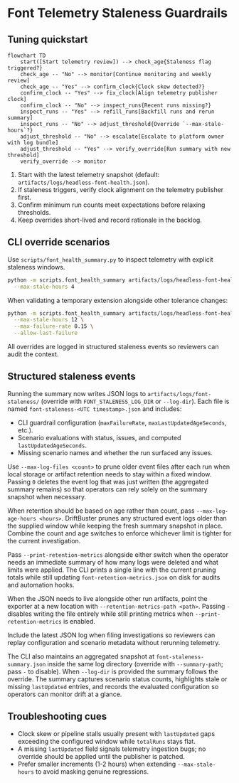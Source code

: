 # Font Telemetry Staleness Guardrails

## Tuning quickstart

```mermaid
flowchart TD
    start([Start telemetry review]) --> check_age{Staleness flag triggered?}
    check_age -- "No" --> monitor[Continue monitoring and weekly review]
    check_age -- "Yes" --> confirm_clock{Clock skew detected?}
    confirm_clock -- "Yes" --> fix_clock[Align telemetry publisher clock]
    confirm_clock -- "No" --> inspect_runs{Recent runs missing?}
    inspect_runs -- "Yes" --> refill_runs[Backfill runs and rerun summary]
    inspect_runs -- "No" --> adjust_threshold{Override `--max-stale-hours`?}
    adjust_threshold -- "No" --> escalate[Escalate to platform owner with log bundle]
    adjust_threshold -- "Yes" --> verify_override[Run summary with new threshold]
    verify_override --> monitor
```

1. Start with the latest telemetry snapshot (default: `artifacts/logs/headless-font-health.json`).
2. If staleness triggers, verify clock alignment on the telemetry publisher first.
3. Confirm minimum run counts meet expectations before relaxing thresholds.
4. Keep overrides short-lived and record rationale in the backlog.

## CLI override scenarios

Use `scripts/font_health_summary.py` to inspect telemetry with explicit staleness windows.

```bash
python -m scripts.font_health_summary artifacts/logs/headless-font-health.json \
  --max-stale-hours 4
```

When validating a temporary extension alongside other tolerance changes:

```bash
python -m scripts.font_health_summary artifacts/logs/headless-font-health.json \
  --max-stale-hours 12 \
  --max-failure-rate 0.15 \
  --allow-last-failure
```

All overrides are logged in structured staleness events so reviewers can audit the context.

## Structured staleness events

Running the summary now writes JSON logs to `artifacts/logs/font-staleness/` (override with
`FONT_STALENESS_LOG_DIR` or `--log-dir`). Each file is named `font-staleness-<UTC timestamp>.json`
and includes:

- CLI guardrail configuration (`maxFailureRate`, `maxLastUpdatedAgeSeconds`, etc.).
- Scenario evaluations with status, issues, and computed `lastUpdatedAgeSeconds`.
- Missing scenario names and whether the run surfaced any issues.

Use `--max-log-files <count>` to prune older event files after each run when local storage or
artifact retention needs to stay within a fixed window. Passing `0` deletes the event log that was
just written (the aggregated summary remains) so that operators can rely solely on the summary
snapshot when necessary.

When retention should be based on age rather than count, pass `--max-log-age-hours <hours>`.
DriftBuster prunes any structured event logs older than the supplied window while keeping the
fresh summary snapshot in place. Combine the count and age switches to enforce whichever limit is
tighter for the current investigation.

Pass `--print-retention-metrics` alongside either switch when the operator needs an immediate
summary of how many logs were deleted and what limits were applied. The CLI prints a single line
with the current pruning totals while still updating `font-retention-metrics.json` on disk for
audits and automation hooks.

When the JSON needs to live alongside other run artifacts, point the exporter at a new location
with `--retention-metrics-path <path>`. Passing `-` disables writing the file entirely while still
printing metrics when `--print-retention-metrics` is enabled.

Include the latest JSON log when filing investigations so reviewers can replay configuration and
scenario metadata without rerunning telemetry.

The CLI also maintains an aggregated snapshot at `font-staleness-summary.json` inside the same log
directory (override with `--summary-path`; pass `-` to disable). When `--log-dir` is provided the
summary follows the override. The summary captures scenario status counts, highlights stale or
missing `lastUpdated` entries, and records the evaluated configuration so operators can monitor
drift at a glance.

## Troubleshooting cues

- Clock skew or pipeline stalls usually present with `lastUpdated` gaps exceeding the configured
  window while `totalRuns` stays flat.
- A missing `lastUpdated` field signals telemetry ingestion bugs; no override should be applied
  until the publisher is patched.
- Prefer smaller increments (1-2 hours) when extending `--max-stale-hours` to avoid masking
  genuine regressions.
